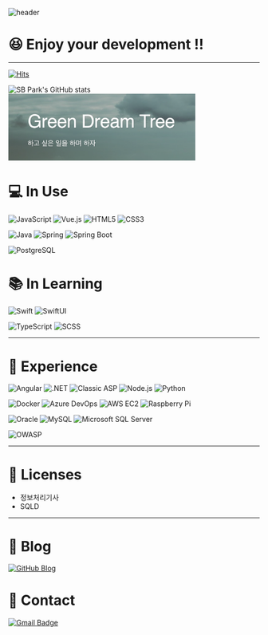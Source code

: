 ![header](https://capsule-render.vercel.app/api?type=egg&color=3498db&height=200&section=header&text=😆Welcome‼️&fontSize=90)

# 😆 Enjoy your development ‼️

---

[![Hits](https://hits.seeyoufarm.com/api/count/incr/badge.svg?url=https%3A%2F%2Fgithub.com%2Fsbpark88&count_bg=%2379C83D&title_bg=%23555555&icon=&icon_color=%231A447E&title=hits&edge_flat=false)](https://hits.seeyoufarm.com)

![SB Park's GitHub stats](https://github-readme-stats.vercel.app/api?username=sbpark88&show_icons=true&theme=radical)
<a href="https://sbpark88.github.io">
  <img src="blog-header-image.png" alt="blog-image" width="375">
</a>

# 💻 In Use

![JavaScript](https://img.shields.io/badge/JavaScript-F7DF1E.svg?&style=for-the-badge&logo=JavaScript&logoColor=white)
![Vue.js](https://img.shields.io/badge/Vue.js-4FC08D.svg?&style=for-the-badge&logo=Vue.js&logoColor=white)
![HTML5](https://img.shields.io/badge/HTML5-E34F26.svg?&style=for-the-badge&logo=HTML5&logoColor=white)
![CSS3](https://img.shields.io/badge/CSS3-1572B6.svg?&style=for-the-badge&logo=CSS3&logoColor=white)

![Java](https://img.shields.io/badge/Java-007396.svg?&style=for-the-badge&logo=Java&logoColor=white)
![Spring](https://img.shields.io/badge/Spring-6DB33F.svg?&style=for-the-badge&logo=Spring&logoColor=white)
![Spring Boot](https://img.shields.io/badge/Spring_Boot-6DB33F.svg?&style=for-the-badge&logo=SpringBoot&logoColor=white)

![PostgreSQL](https://img.shields.io/badge/PostgreSQL-4169E1.svg?&style=for-the-badge&logo=PostgreSQL&logoColor=white)

# 📚 In Learning

![Swift](https://img.shields.io/badge/Swift-F05138.svg?&style=for-the-badge&logo=Swift&logoColor=white)
![SwiftUI](https://img.shields.io/badge/SwiftUI-3178C6.svg?&style=for-the-badge&logo=Swift&logoColor=white)

![TypeScript](https://img.shields.io/badge/TypeScript-3178C6.svg?&style=for-the-badge&logo=TypeScript&logoColor=white)
![SCSS](https://img.shields.io/badge/Scss-CC6699.svg?&style=for-the-badge&logo=Sass&logoColor=white)

---

# 👀 Experience

![Angular](https://img.shields.io/badge/Angular-DD0031.svg?&style=for-the-badge&logo=Angular&logoColor=white)
![.NET](https://img.shields.io/badge/.NET-512BD4.svg?&style=for-the-badge&logo=dotnet&logoColor=white)
![Classic ASP](https://img.shields.io/badge/Classic_ASP-339933.svg?&style=for-the-badge&logo=dotent&logoColor=white)
![Node.js](https://img.shields.io/badge/Node.js-339933.svg?&style=for-the-badge&logo=node.js&logoColor=white)
![Python](https://img.shields.io/badge/Python-3776AB.svg?&style=for-the-badge&logo=Python&logoColor=white)

![Docker](https://img.shields.io/badge/Docker-2496ED.svg?&style=for-the-badge&logo=Docker&logoColor=white)
![Azure DevOps](https://img.shields.io/badge/Azure_DevOps-0078D7.svg?&style=for-the-badge&logo=azuredevops&logoColor=white)
![AWS EC2](https://img.shields.io/badge/Aws_EC2-FF9900.svg?&style=for-the-badge&logo=amazonec2&logoColor=white)
![Raspberry Pi](https://img.shields.io/badge/Raspberry_Pi-A22846.svg?&style=for-the-badge&logo=RaspberryPi&logoColor=white)

![Oracle](https://img.shields.io/badge/Oracle-F80000.svg?&style=for-the-badge&logo=Oracle&logoColor=white)
![MySQL](https://img.shields.io/badge/MySQL-4479A1.svg?&style=for-the-badge&logo=MySQL&logoColor=white)
![Microsoft SQL Server](https://img.shields.io/badge/Microsoft_SQL_Server-4479A1.svg?&style=for-the-badge&logo=MicrosoftSQLServer&logoColor=white)

![OWASP](https://img.shields.io/badge/OWASP-000000.svg?&style=for-the-badge&logo=OWASP&logoColor=white)

---

# 🪪 Licenses

- 정보처리기사
- SQLD

---

# 📝 Blog

[![GitHub Blog](http://img.shields.io/badge/GitHub_Blog-181717?style=flat-square&logo=github&logoColor=white)](https://sbpark88.github.io)

# 📩 Contact

[![Gmail Badge](https://img.shields.io/badge/Gmail-EA4335?style=flat-square&logo=Gmail&logoColor=white)](mailto:devsbipa@gmail.com)

<!--
설정 참고 사이트 : https://soo-vely-dev.tistory.com/159

Hits
Markdown : [![Hits](https://hits.seeyoufarm.com/api/count/incr/badge.svg?url=https%3A%2F%2Fgithub.com%2Fsbpark88&count_bg=%2379C83D&title_bg=%23555555&icon=&icon_color=%231A447E&title=hits&edge_flat=false)](https://hits.seeyoufarm.com)
HTML : <a href="https://hits.seeyoufarm.com"><img src="https://hits.seeyoufarm.com/api/count/incr/badge.svg?url=https%3A%2F%2Fgithub.com%2Fsbpark88&count_bg=%2379C83D&title_bg=%23555555&icon=&icon_color=%231A447E&title=hits&edge_flat=false"/></a>
EMBED(Notion) : https://hits.seeyoufarm.com/api/count/incr/badge.svg?url=https%3A%2F%2Fgithub.com%2Fsbpark88&count_bg=%2379C83D&title_bg=%23555555&icon=&icon_color=%231A447E&title=hits&edge_flat=false

![React](https://img.shields.io/badge/React-61DAFB.svg?&style=for-the-badge&logo=React&logoColor=white)
![Tailwind CSS](https://img.shields.io/badge/Tailwind_CSS-06B6D4.svg?&style=for-the-badge&logo=TailwindCSS&logoColor=white)

![RxJS](https://img.shields.io/badge/RxJS-A22846.svg?&style=for-the-badge&logo=ReactiveX&logoColor=white)
![RxSwift](https://img.shields.io/badge/RxSwift-A22846.svg?&style=for-the-badge&logo=ReactiveX&logoColor=white)

![AWS Lambda](https://img.shields.io/badge/Aws_Lambda-FF9900.svg?&style=for-the-badge&logo=amazonaws&logoColor=white)
-->

